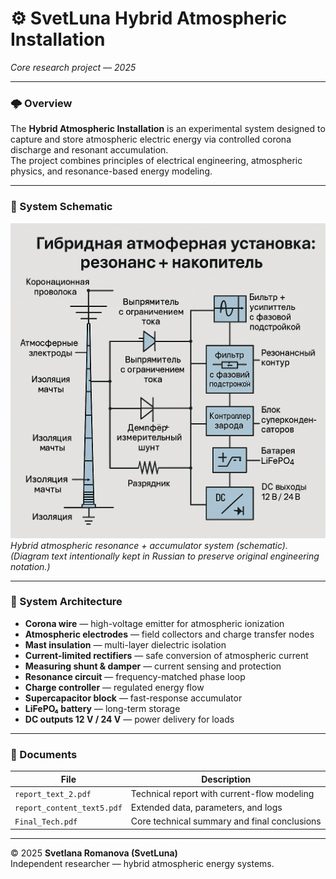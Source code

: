 

# ⚙️ SvetLuna Hybrid Atmospheric Installation  
*Core research project — 2025*  

---

### 🌩️ Overview
The **Hybrid Atmospheric Installation** is an experimental system designed to capture and store atmospheric electric energy via controlled corona discharge and resonant accumulation.  
The project combines principles of electrical engineering, atmospheric physics, and resonance-based energy modeling.

---

### 🧭 System Schematic
![Hybrid Atmospheric Installation](./78cd4ddd-4886-4c52-9949-6272c710aa7a.png)  
*Hybrid atmospheric resonance + accumulator system (schematic).*  
*(Diagram text intentionally kept in Russian to preserve original engineering notation.)*

---

### 🧩 System Architecture
- **Corona wire** — high-voltage emitter for atmospheric ionization  
- **Atmospheric electrodes** — field collectors and charge transfer nodes  
- **Mast insulation** — multi-layer dielectric isolation  
- **Current-limited rectifiers** — safe conversion of atmospheric current  
- **Measuring shunt & damper** — current sensing and protection  
- **Resonance circuit** — frequency-matched phase loop  
- **Charge controller** — regulated energy flow  
- **Supercapacitor block** — fast-response accumulator  
- **LiFePO₄ battery** — long-term storage  
- **DC outputs 12 V / 24 V** — power delivery for loads  

---

### 📘 Documents
| File | Description |
|------|--------------|
| `report_text_2.pdf` | Technical report with current-flow modeling |
| `report_content_text5.pdf` | Extended data, parameters, and logs |
| `Final_Tech.pdf` | Core technical summary and final conclusions |

---

© 2025 **Svetlana Romanova (SvetLuna)**  
Independent researcher — hybrid atmospheric energy systems.
